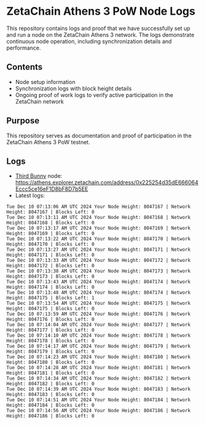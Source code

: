 # ZetaChain Athens 3 PoW Node Logs
This repository contains logs and proof that we have successfully set up and run a node on the ZetaChain Athens 3 network. The logs demonstrate continuous node operation, including synchronization details and performance.

## Contents
- Node setup information
- Synchronization logs with block height details
- Ongoing proof of work logs to verify active participation in the ZetaChain network

## Purpose
This repository serves as documentation and proof of participation in the ZetaChain Athens 3 PoW testnet.

## Logs

- [Third Bunny](https://thirdbunny.xyz/) node: https://athens.explorer.zetachain.com/address/0x225254d35dE666064Eccc5ce16eF1D8bF8D7b5EE
- Latest logs:
```
Tue Dec 10 07:13:06 AM UTC 2024 Your Node Height: 8047167 | Network Height: 8047167 | Blocks Left: 0
Tue Dec 10 07:13:11 AM UTC 2024 Your Node Height: 8047168 | Network Height: 8047168 | Blocks Left: 0
Tue Dec 10 07:13:17 AM UTC 2024 Your Node Height: 8047169 | Network Height: 8047169 | Blocks Left: 0
Tue Dec 10 07:13:22 AM UTC 2024 Your Node Height: 8047170 | Network Height: 8047170 | Blocks Left: 0
Tue Dec 10 07:13:27 AM UTC 2024 Your Node Height: 8047171 | Network Height: 8047171 | Blocks Left: 0
Tue Dec 10 07:13:33 AM UTC 2024 Your Node Height: 8047172 | Network Height: 8047172 | Blocks Left: 0
Tue Dec 10 07:13:38 AM UTC 2024 Your Node Height: 8047173 | Network Height: 8047173 | Blocks Left: 0
Tue Dec 10 07:13:43 AM UTC 2024 Your Node Height: 8047174 | Network Height: 8047174 | Blocks Left: 0
Tue Dec 10 07:13:48 AM UTC 2024 Your Node Height: 8047174 | Network Height: 8047175 | Blocks Left: 1
Tue Dec 10 07:13:54 AM UTC 2024 Your Node Height: 8047175 | Network Height: 8047175 | Blocks Left: 0
Tue Dec 10 07:13:59 AM UTC 2024 Your Node Height: 8047176 | Network Height: 8047176 | Blocks Left: 0
Tue Dec 10 07:14:04 AM UTC 2024 Your Node Height: 8047177 | Network Height: 8047177 | Blocks Left: 0
Tue Dec 10 07:14:10 AM UTC 2024 Your Node Height: 8047178 | Network Height: 8047178 | Blocks Left: 0
Tue Dec 10 07:14:17 AM UTC 2024 Your Node Height: 8047179 | Network Height: 8047179 | Blocks Left: 0
Tue Dec 10 07:14:23 AM UTC 2024 Your Node Height: 8047180 | Network Height: 8047180 | Blocks Left: 0
Tue Dec 10 07:14:28 AM UTC 2024 Your Node Height: 8047181 | Network Height: 8047181 | Blocks Left: 0
Tue Dec 10 07:14:34 AM UTC 2024 Your Node Height: 8047182 | Network Height: 8047182 | Blocks Left: 0
Tue Dec 10 07:14:39 AM UTC 2024 Your Node Height: 8047183 | Network Height: 8047183 | Blocks Left: 0
Tue Dec 10 07:14:51 AM UTC 2024 Your Node Height: 8047184 | Network Height: 8047184 | Blocks Left: 0
Tue Dec 10 07:14:56 AM UTC 2024 Your Node Height: 8047186 | Network Height: 8047186 | Blocks Left: 0
```
